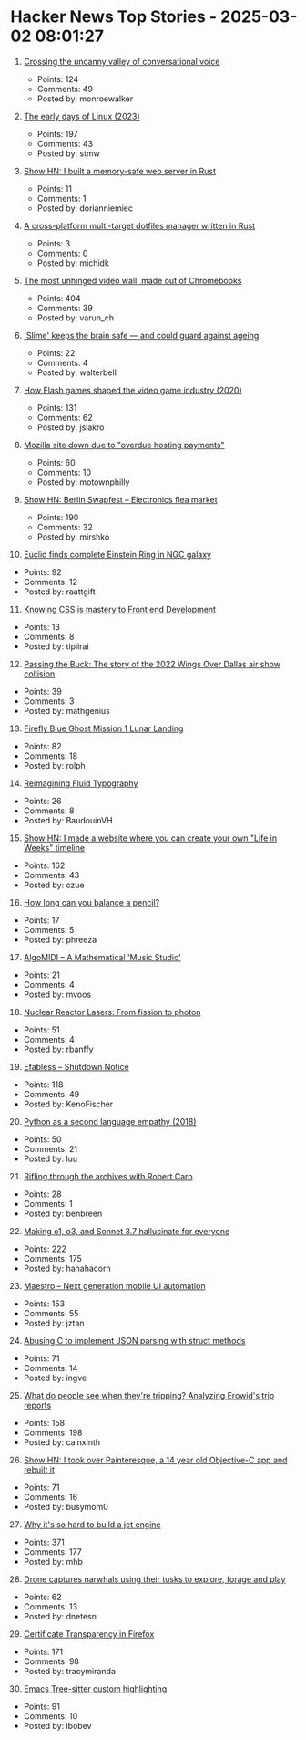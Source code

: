 # Hacker News Top Stories - 2025-03-02 08:01:27

1. [Crossing the uncanny valley of conversational voice](https://www.sesame.com/research/crossing_the_uncanny_valley_of_voice)
   - Points: 124
   - Comments: 49
   - Posted by: monroewalker

2. [The early days of Linux (2023)](https://lwn.net/Articles/928581/)
   - Points: 197
   - Comments: 43
   - Posted by: stmw

3. [Show HN: I built a memory-safe web server in Rust](https://www.ferronweb.org/)
   - Points: 11
   - Comments: 1
   - Posted by: dorianniemiec

4. [A cross-platform multi-target dotfiles manager written in Rust](https://github.com/Shemnei/punktf)
   - Points: 3
   - Comments: 0
   - Posted by: michidk

5. [The most unhinged video wall, made out of Chromebooks](https://varun.ch/posts/videowall/)
   - Points: 404
   - Comments: 39
   - Posted by: varun_ch

6. ['Slime' keeps the brain safe ― and could guard against ageing](https://www.nature.com/articles/d41586-025-00554-w)
   - Points: 22
   - Comments: 4
   - Posted by: walterbell

7. [How Flash games shaped the video game industry (2020)](https://www.flashgamehistory.com/)
   - Points: 131
   - Comments: 62
   - Posted by: jslakro

8. [Mozilla site down due to "overdue hosting payments"](https://linuxmom.net/@vkc/114089626244932902)
   - Points: 60
   - Comments: 10
   - Posted by: motownphilly

9. [Show HN: Berlin Swapfest – Electronics flea market](https://www.swapfest.berlin/)
   - Points: 190
   - Comments: 32
   - Posted by: mirshko

10. [Euclid finds complete Einstein Ring in NGC galaxy](https://www.euclid-ec.org/einstein-ring-in-ngc-6505/)
   - Points: 92
   - Comments: 12
   - Posted by: raattgift

11. [Knowing CSS is mastery to Front end Development](https://helloanselm.com/writings/knowing-css-is-mastery-to-frontend-development)
   - Points: 13
   - Comments: 8
   - Posted by: tipiirai

12. [Passing the Buck: The story of the 2022 Wings Over Dallas air show collision](https://admiralcloudberg.medium.com/passing-the-buck-the-story-of-the-2022-wings-over-dallas-air-show-collision-9bbe5947297b)
   - Points: 39
   - Comments: 3
   - Posted by: mathgenius

13. [Firefly Blue Ghost Mission 1 Lunar Landing](https://plus.nasa.gov/scheduled-video/firefly-blue-ghost-mission-1-lunar-landing/)
   - Points: 82
   - Comments: 18
   - Posted by: rolph

14. [Reimagining Fluid Typography](https://www.oddbird.net/2025/02/12/fluid-type/)
   - Points: 26
   - Comments: 8
   - Posted by: BaudouinVH

15. [Show HN: I made a website where you can create your own "Life in Weeks" timeline](https://lifeweeks.app/)
   - Points: 162
   - Comments: 43
   - Posted by: czue

16. [How long can you balance a pencil?](http://thevirtuosi.blogspot.com/2010/06/how-long-can-you-balance-quantum-pencil.html)
   - Points: 17
   - Comments: 5
   - Posted by: phreeza

17. [AlgoMIDI – A Mathematical 'Music Studio'](https://github.com/myanvoos/algoMIDI)
   - Points: 21
   - Comments: 4
   - Posted by: mvoos

18. [Nuclear Reactor Lasers: From fission to photon](http://toughsf.blogspot.com/2019/04/nuclear-reactor-lasers-from-fission-to.html)
   - Points: 51
   - Comments: 4
   - Posted by: rbanffy

19. [Efabless – Shutdown Notice](https://efabless.com/notice)
   - Points: 118
   - Comments: 49
   - Posted by: KenoFischer

20. [Python as a second language empathy (2018)](https://ballingt.com/python-second-language-empathy/)
   - Points: 50
   - Comments: 21
   - Posted by: luu

21. [Rifling through the archives with Robert Caro](https://www.smithsonianmag.com/history/rifling-through-archives-legendary-historian-robert-caro-180985956/)
   - Points: 28
   - Comments: 1
   - Posted by: benbreen

22. [Making o1, o3, and Sonnet 3.7 hallucinate for everyone](https://bengarcia.dev/making-o1-o3-and-sonnet-3-7-hallucinate-for-everyone)
   - Points: 222
   - Comments: 175
   - Posted by: hahahacorn

23. [Maestro – Next generation mobile UI automation](https://github.com/mobile-dev-inc/Maestro)
   - Points: 153
   - Comments: 55
   - Posted by: jztan

24. [Abusing C to implement JSON parsing with struct methods](https://xnacly.me/posts/2025/json-parser-in-c-with-methods/)
   - Points: 71
   - Comments: 14
   - Posted by: ingve

25. [What do people see when they're tripping? Analyzing Erowid's trip reports](https://themicrodose.substack.com/p/what-do-people-see-when-theyre-tripping)
   - Points: 158
   - Comments: 198
   - Posted by: cainxinth

26. [Show HN: I took over Painteresque, a 14 year old Objective-C app and rebuilt it](https://apps.apple.com/ca/app/painteresque-photo-to-sketch/id6742038583)
   - Points: 71
   - Comments: 16
   - Posted by: busymom0

27. [Why it's so hard to build a jet engine](https://www.construction-physics.com/p/why-its-so-hard-to-build-a-jet-engine)
   - Points: 371
   - Comments: 177
   - Posted by: mhb

28. [Drone captures narwhals using their tusks to explore, forage and play](https://phys.org/news/2025-02-drone-captures-narwhals-tusks-explore.html)
   - Points: 62
   - Comments: 13
   - Posted by: dnetesn

29. [Certificate Transparency in Firefox](https://blog.transparency.dev/ct-in-firefox)
   - Points: 171
   - Comments: 98
   - Posted by: tracymiranda

30. [Emacs Tree-sitter custom highlighting](https://amitp.blogspot.com/2025/02/emacs-tree-sitter-custom-highlighting.html)
   - Points: 91
   - Comments: 10
   - Posted by: ibobev

